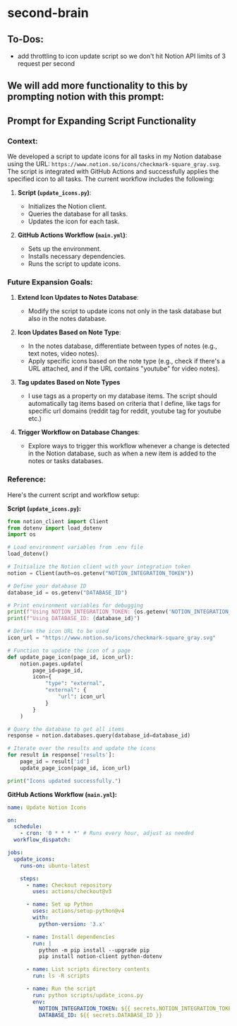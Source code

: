 # second-brain

## To-Dos:
   - add throttling to icon update script so we don't hit Notion API limits of 3 request per second

## We will add more functionality to this by prompting notion with this prompt:

## Prompt for Expanding Script Functionality

### Context:
We developed a script to update icons for all tasks in my Notion database using the URL: `https://www.notion.so/icons/checkmark-square_gray.svg`. The script is integrated with GitHub Actions and successfully applies the specified icon to all tasks. The current workflow includes the following:

1. **Script (`update_icons.py`)**:
   - Initializes the Notion client.
   - Queries the database for all tasks.
   - Updates the icon for each task.

2. **GitHub Actions Workflow (`main.yml`)**:
   - Sets up the environment.
   - Installs necessary dependencies.
   - Runs the script to update icons.

### Future Expansion Goals:
1. **Extend Icon Updates to Notes Database**:
   - Modify the script to update icons not only in the task database but also in the notes database.

2. **Icon Updates Based on Note Type**:
   - In the notes database, differentiate between types of notes (e.g., text notes, video notes).
   - Apply specific icons based on the note type (e.g., check if there's a URL attached, and if the URL contains "youtube" for video notes).
3. **Tag updates Based on Note Types**
   - I use tags as a property on my database items. The script should automatically tag items based on criteria that I define, like tags for specific url domains (reddit tag for reddit, youtube tag for youtube etc.)
4. **Trigger Workflow on Database Changes**:
   - Explore ways to trigger this workflow whenever a change is detected in the Notion database, such as when a new item is added to the notes or tasks databases.

### Reference:
Here's the current script and workflow setup:

**Script (`update_icons.py`):**
```python
from notion_client import Client
from dotenv import load_dotenv
import os

# Load environment variables from .env file
load_dotenv()

# Initialize the Notion client with your integration token
notion = Client(auth=os.getenv("NOTION_INTEGRATION_TOKEN"))

# Define your database ID
database_id = os.getenv("DATABASE_ID")

# Print environment variables for debugging
print(f"Using NOTION_INTEGRATION_TOKEN: {os.getenv('NOTION_INTEGRATION_TOKEN')}")
print(f"Using DATABASE_ID: {database_id}")

# Define the icon URL to be used
icon_url = "https://www.notion.so/icons/checkmark-square_gray.svg"

# Function to update the icon of a page
def update_page_icon(page_id, icon_url):
    notion.pages.update(
        page_id=page_id,
        icon={
            "type": "external",
            "external": {
                "url": icon_url
            }
        }
    )

# Query the database to get all items
response = notion.databases.query(database_id=database_id)

# Iterate over the results and update the icons
for result in response['results']:
    page_id = result['id']
    update_page_icon(page_id, icon_url)

print("Icons updated successfully.")
```

**GitHub Actions Workflow (`main.yml`):**
```yaml
name: Update Notion Icons

on:
  schedule:
    - cron: '0 * * * *' # Runs every hour, adjust as needed
  workflow_dispatch:

jobs:
  update_icons:
    runs-on: ubuntu-latest

    steps:
      - name: Checkout repository
        uses: actions/checkout@v3

      - name: Set up Python
        uses: actions/setup-python@v4
        with:
          python-version: '3.x'

      - name: Install dependencies
        run: |
          python -m pip install --upgrade pip
          pip install notion-client python-dotenv

      - name: List scripts directory contents
        run: ls -R scripts

      - name: Run the script
        run: python scripts/update_icons.py
        env:
          NOTION_INTEGRATION_TOKEN: ${{ secrets.NOTION_INTEGRATION_TOKEN }}
          DATABASE_ID: ${{ secrets.DATABASE_ID }}
```
